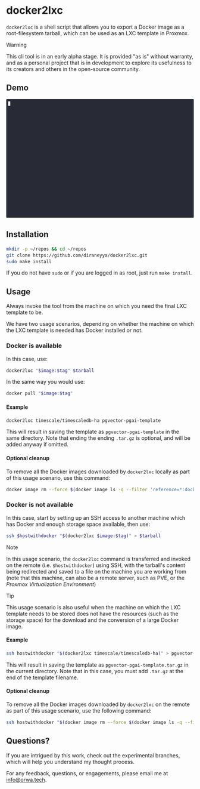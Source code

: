 # docker2lxc

`docker2lxc` is a shell script that allows you to export a Docker image as a root-filesystem tarball, which can be used as an LXC template in Proxmox.

> [!WARNING]
> This cli tool is in an early alpha stage. It is provided "as is" without warranty, and as a personal project that is in development to explore its usefulness to its creators and others in the open-source community.

## Demo

![terminal recording showing cli usage](./.github/assets/recording.gif)

## Installation

```bash
mkdir -p ~/repos && cd ~/repos
git clone https://github.com/diraneyya/docker2lxc.git
sudo make install
```

If you do not have `sudo` or if you are logged in as root, just run `make install`.

## Usage

Always invoke the tool from the machine on which you need the final LXC template to be.

We have two usage scenarios, depending on whether the machine on which the LXC template is needed has Docker installed or not.

### Docker is available

In this case, use:
```bash
docker2lxc "$image:$tag" $tarball
```

In the same way you would use:
```bash
docker pull "$image:$tag"
```

#### Example

```bash
docker2lxc timescale/timescaledb-ha pgvector-pgai-template
```

This will result in saving the template as `pgvector-pgai-template` in the same directory. Note that ending the ending `.tar.gz` is optional, and will be added anyway if omitted.

#### Optional cleanup

To remove all the Docker images downloaded by `docker2lxc` locally as part of this usage scenario, use this command:

```bash
docker image rm --force $(docker image ls -q --filter 'reference=*:docker2lxc')
```

### Docker is not available

In this case, start by setting up an SSH access to another machine which has Docker and enough storage space available, then use:

```bash
ssh $hostwithdocker "$(docker2lxc $image:$tag)" > $tarball
```

> [!NOTE]
> In this usage scenario, the `docker2lxc` command is transferred and invoked on the remote (i.e. `$hostwithdocker`) using SSH, with the tarball's content being redirected and saved to a file on the machine you are working from (note that this machine, can also be a remote server, such as PVE, or the _Proxmox Virtualization Environment_)

> [!TIP]
> This usage scenario is also useful when the machine on which the LXC template needs to be stored does not have the resources (such as the storage space) for the download and the conversion of a large Docker image.

#### Example

```bash
ssh hostwithdocker "$(docker2lxc timescale/timescaledb-ha)" > pgvector-pgai-template.tar.gz
```

This will result in saving the template as `pgvector-pgai-template.tar.gz` in the current directory. Note that in this case, you must add `.tar.gz` at the end of the template filename.

#### Optional cleanup

To remove all the Docker images downloaded by `docker2lxc` on the remote as part of this usage scenario, use the following command:

```bash
ssh hostwithdocker "$(docker image rm --force $(docker image ls -q --filter 'reference=*:docker2lxc')"
```

## Questions?

If you are intrigued by this work, check out the experimental branches, which will help you understand my thought process.

For any feedback, questions, or engagements, please email me at <info@orwa.tech>.
